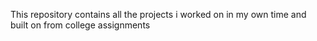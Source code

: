 This repository contains all the projects i worked on in my own time and built on from college assignments 
